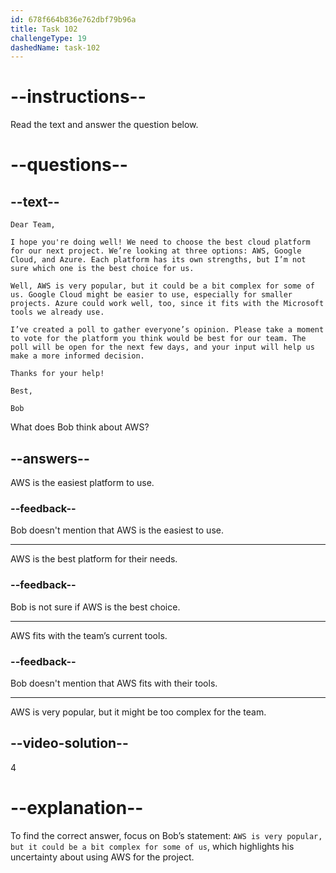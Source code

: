 ```yaml
---
id: 678f664b836e762dbf79b96a
title: Task 102
challengeType: 19
dashedName: task-102
---
```


<!-- READING -->

# --instructions--

Read the text and answer the question below.

# --questions--

## --text--

`Dear Team,`

`I hope you're doing well! We need to choose the best cloud platform for our next project. We’re looking at three options: AWS, Google Cloud, and Azure. Each platform has its own strengths, but I’m not sure which one is the best choice for us.`

`Well, AWS is very popular, but it could be a bit complex for some of us. Google Cloud might be easier to use, especially for smaller projects. Azure could work well, too, since it fits with the Microsoft tools we already use.`

`I’ve created a poll to gather everyone’s opinion. Please take a moment to vote for the platform you think would be best for our team. The poll will be open for the next few days, and your input will help us make a more informed decision.`

`Thanks for your help!`

`Best,`

`Bob`

What does Bob think about AWS?

## --answers--

AWS is the easiest platform to use.

### --feedback--

Bob doesn't mention that AWS is the easiest to use.

---

AWS is the best platform for their needs.

### --feedback--

Bob is not sure if AWS is the best choice.

---

AWS fits with the team’s current tools.

### --feedback--

Bob doesn't mention that AWS fits with their tools.

---

AWS is very popular, but it might be too complex for the team.

## --video-solution--

4

# --explanation--

To find the correct answer, focus on Bob’s statement: `AWS is very popular, but it could be a bit complex for some of us`, which highlights his uncertainty about using AWS for the project.
